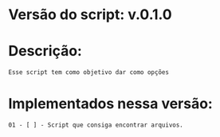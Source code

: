 # Versão do script: v.0.1.0

# Descrição:

    Esse script tem como objetivo dar como opções 


# Implementados nessa versão:

    01 - [ ] - Script que consiga encontrar arquivos.
 
